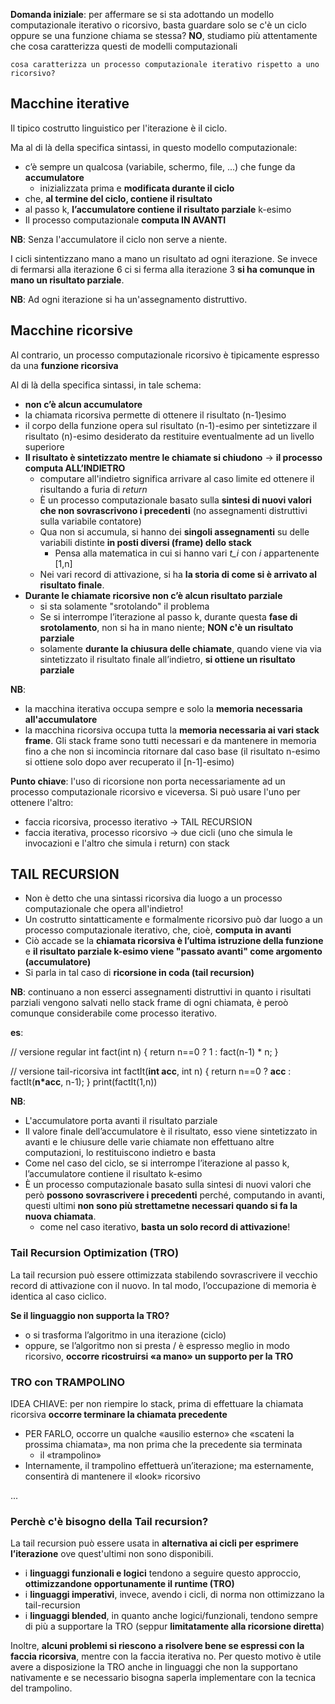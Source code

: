 **Domanda iniziale**:
per affermare se si sta adottando un modello computazionale iterativo o ricorsivo, basta guardare solo se c'è un ciclo oppure se una funzione chiama se stessa? **NO**, studiamo più attentamente che cosa caratterizza questi de modelli computazionali

    cosa caratterizza un processo computazionale iterativo rispetto a uno ricorsivo?

## Macchine iterative
Il tipico costrutto linguistico per l'iterazione è il ciclo.

Ma al di là della specifica sintassi, in questo modello computazionale:
- c’è sempre un qualcosa (variabile, schermo, file, ...)  che funge da **accumulatore**
    - inizializzata prima e **modificata durante il ciclo**
- che, **al termine del ciclo, contiene il risultato**
- al passo k, **l’accumulatore contiene il risultato parziale** k-esimo
- Il processo computazionale **computa IN AVANTI**

**NB**: Senza l'accumulatore il ciclo non serve a niente.

I cicli sintentizzano mano a mano un risultato ad ogni iterazione. Se invece di fermarsi alla iterazione 6 ci si ferma alla iterazione 3 **si ha comunque in mano un risultato parziale**.

**NB**: Ad ogni iterazione si ha un'assegnamento distruttivo.



## Macchine ricorsive
Al contrario, un processo computazionale ricorsivo è tipicamente espresso da una **funzione ricorsiva**

Al di là della specifica sintassi, in tale schema:
- **non c’è alcun accumulatore**
- la chiamata ricorsiva permette di ottenere il risultato (n-1)esimo
- il corpo della funzione opera sul risultato (n-1)-esimo per sintetizzare il risultato (n)-esimo desiderato da restituire eventualmente ad un livello superiore
- **Il risultato è sintetizzato mentre le chiamate si chiudono** -> **il processo computa ALL’INDIETRO**
    - computare all'indietro significa arrivare al caso limite ed ottenere il risultando a furia di *return*  
    - È un processo computazionale basato sulla **sintesi di nuovi valori che non sovrascrivono i precedenti** (no assegnamenti distruttivi sulla variabile contatore)
    - Qua non si accumula, si hanno dei **singoli assegnamenti** su delle variabili distinte **in posti diversi (frame) dello stack**
        - Pensa alla matematica in cui si hanno vari *t_i* con *i* appartenente [1,n]
    - Nei vari record di attivazione, si ha **la storia di come si è arrivato al risultato finale**.
- **Durante le chiamate ricorsive non c’è alcun risultato parziale**
    - si sta solamente "srotolando" il problema
    - Se si interrompe l’iterazione al passo k, durante questa **fase di srotolamento**, non si ha in mano niente; **NON c'è un risultato parziale**
    - solamente **durante la chiusura delle chiamate**, quando viene via via sintetizzato il risultato finale all’indietro, **si ottiene un risultato parziale**

**NB**: 
- la macchina iterativa occupa sempre e solo la **memoria necessaria all'accumulatore**
- la macchina ricorsiva occupa tutta la **memoria necessaria ai vari stack frame**. Gli stack frame sono tutti necessari e da mantenere in memoria fino a che non si incomincia ritornare dal caso base (il risultato n-esimo si ottiene solo dopo aver recuperato il [n-1]-esimo)

**Punto chiave**: l'uso di ricorsione non porta necessariamente ad un processo computazionale ricorsivo e viceversa. Si può usare l'uno per ottenere l'altro:
- faccia ricorsiva, processo iterativo -> TAIL RECURSION
- faccia iterativa, processo ricorsivo -> due cicli (uno che simula le invocazioni e l'altro che simula i return) con stack



## TAIL RECURSION
- Non è detto che una sintassi ricorsiva dia luogo a un processo computazionale che opera all'indietro!
- Un costrutto sintatticamente e formalmente ricorsivo può dar luogo a un processo computazionale iterativo, che, cioè, **computa in avanti**
- Ciò accade se la **chiamata ricorsiva è l’ultima istruzione della funzione** e **il risultato parziale k-esimo viene "passato avanti" come argomento (accumulatore)**
- Si parla in tal caso di **ricorsione in coda (tail recursion)**

**NB**: continuano a non esserci assegnamenti distruttivi in quanto i risultati parziali vengono salvati nello stack frame di ogni chiamata, è peroò comunque considerabile come processo iterativo.

**es**:

// versione regular
int fact(int n) {
    return n==0 ? 1 : fact(n-1) * n;
}

// versione tail-ricorsiva
int factIt(**int acc**, int n) {
    return n==0 ? **acc** : factIt(**n*acc**, n-1);
}
print(factIt(1,n))

**NB**:
- L'accumulatore porta avanti il risultato parziale
- Il valore finale dell’accumulatore è il risultato, esso viene sintetizzato in avanti e le chiusure delle varie chiamate non effettuano altre computazioni, lo restituiscono indietro e basta
- Come nel caso del ciclo, se si interrompe l’iterazione al passo k, l’accumulatore contiene il risultato k-esimo
- È un processo computazionale basato sulla sintesi di nuovi valori che però **possono sovrascrivere i precedenti** perché, computando in avanti, questi ultimi **non sono più strettametne necessari quando si fa la nuova chiamata**.
    - come nel caso iterativo, **basta un solo record di attivazione**!

### Tail Recursion Optimization (TRO)
La tail recursion può essere ottimizzata stabilendo sovrascrivere il vecchio record di attivazione con il nuovo. In tal modo, l’occupazione di memoria è identica al caso ciclico. 

**Se il linguaggio non supporta la TRO?**
- o si trasforma l’algoritmo in una iterazione (ciclo)
- oppure, se l’algoritmo non si presta / è espresso meglio in modo ricorsivo, **occorre ricostruirsi «a mano» un supporto per la TRO**

### TRO con TRAMPOLINO
IDEA CHIAVE:
per non riempire lo stack, prima di effettuare la chiamata ricorsiva **occorre terminare la chiamata precedente**
- PER FARLO, occorre un qualche «ausilio esterno» che «scateni la prossima chiamata», ma non prima che la precedente sia terminata
    - il «trampolino»
- Internamente, il trampolino effettuerà un’iterazione; ma esternamente, consentirà di mantenere il «look» ricorsivo


...


### Perchè c'è bisogno della Tail recursion?
La tail recursion può essere usata in **alternativa ai cicli per esprimere l’iterazione** ove quest'ultimi non sono disponibili.

- i **linguaggi funzionali e logici** tendono a seguire questo approccio, **ottimizzandone opportunamente il runtime (TRO)**
- i **linguaggi imperativi**, invece, avendo i cicli, di norma non ottimizzano la tail-recursion
- i **linguaggi blended**, in quanto anche logici/funzionali, tendono sempre di più a supportare la TRO (seppur **limitatamente alla ricorsione diretta**) 

Inoltre, **alcuni problemi si riescono a risolvere bene se espressi con la faccia ricorsiva**, mentre con la faccia iterativa no. Per questo motivo è utile avere a disposizione la TRO anche in linguaggi che non la supportano nativamente e se necessario bisogna saperla implementare con la tecnica del trampolino.
